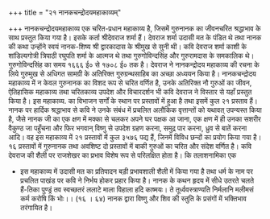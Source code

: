 +++
title = "२१ नानकचन्द्रोदयमहाकाव्यम्"

+++
नानकचन्द्रोदयमहाकाव्य एक चरित-प्रधान महाकाव्य है, जिसमें गुरुनानक का जीवनचरित श्रद्धाभाव के साथ प्रस्तुत किया गया है। इसके कर्ता श्रीदेवराज शर्मा हैं। देवराज शर्मा उदासी मत के पंडित थे तथा नानक की कथा उन्होंने स्वयं नानक-शिष्य श्री द्वारकादास के श्रीमुख से सुनी थी। कवि देवराज शर्मा काशी के शांडिल्यगोत्री त्रिपाठी रघुपति शर्मा के आत्मज थे तथा गुरुगोविन्दसिंह और गुरुरामदास के समकालिक थे। गुरुगोविन्दसिंह का समय १६६६ ई० से १७०८ ई० तक है।
देवराज ने नानकन्द्रोदय महाकाव्य की रचना के लिये गुरुमुख से अधिगत सामग्री के अतिरिक्त गुरुग्रन्थसाहिब का अच्छा अध्ययन किया है। नानकचन्द्रोदय महाकाव्य में न केवल गुरुनानक का विशद रूप से चरित वर्णित है, उनके अतिरिक्त नौ गुरुओं का जीवन,
ऐतिहासिक महाकाव्य तथा चरितकाव्य उपदेश और विचारदर्शन भी कवि देवराज ने विस्तार से यहाँ प्रस्तुत किया है। इस महाकाव्य. का विभाजन सर्गों के स्थान पर प्रस्तावों में हुआ है तथा इसमें कुल २१ प्रस्ताव हैं। नानक पर हार्दिक श्रद्धाभाव से कवि ने उनके संबंध में प्रचलित अलौकिक वृत्तान्तों को यथावत् उपन्यस्त किया है, जैसे नानक जी का एक क्षण में मक्का से चलकर अपने घर पक्षक आ जाना, एक क्षण में ही उनका सशरीर वैकुण्ठ जा पहुँचना और फिर भगवान् विष्णु से उपदेश ग्रहण करना, समुद्र पार करना, ध्रुव से बातें करना आदि।
वह इस महाकाव्य में २१ प्रस्तावों में कुल ३५७६ पद्य हैं, जिनमें विविध छन्दों का प्रयोग किया गया है। १६ प्रस्तावों में गुरुनानक तथा अवशिष्ट दो प्रस्तावों में बाकी गुरुओं का चरित और संदेश वर्णित है। कवि देवराज की शैली पर राजशेखर का प्रभाव विशेष रूप से परिलक्षित होता है। कि तलाशनामिका एक
- इस महाकाव्य में उदासी मत का प्रतिपादन बड़ी प्रभावशाली शैली में किया गया है तथा धर्म के नाम पर प्रचलित पाखंड पर कवि ने निर्भय होकर प्रहार किया है। नानक के कथन हृदय में सीधे उतरते चलते हैं-तिका
पुण्ड्रं तव स्वच्छतरं ललाटे माला विहाला हदि काष्मयः। ते तूर्ध्ववस्त्राण्यति निर्मलानि मलीमसं कर्म करोषि किं भोः।। (१६ । ६४) नानक द्वारा विष्णु और शिव की स्तुति के प्रसंगों में भक्तिभाव तरंगायित है।